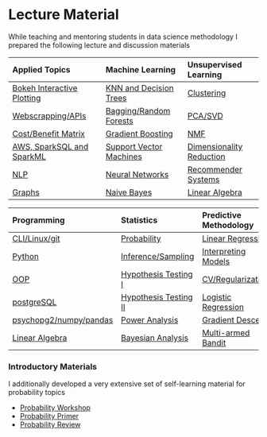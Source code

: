 # Lecture Material

While teaching and mentoring students in data science methodology I prepared the following lecture and discussion materials

| Applied Topics                                              | Machine Learning                                            | Unsupervised Learning                                                                   |
|:------------------------------------------------------------|:------------------------------------------------------------|:----------------------------------------------------------------------------------------|
[Bokeh Interactive Plotting](http://www.google.com)           | [KNN and Decision Trees](http://www.google.com)   | [Clustering](MYLECTURES/kMeansNhierclust/kmeansNhierclust.pdf)                                    |
[Webscrapping/APIs](http://www.google.com)                    | [Bagging/Random Forests](MYLECTURES/baggingANDrfs/bNrf.pdf) | [PCA/SVD](MYLECTURES/PCA/pca.pdf)                                                       |
[Cost/Benefit Matrix](http://www.google.com)                  | [Gradient Boosting](MYLECTURES/boosting/boosting.pdf)       | [NMF](MYLECTURES/NMF/nmf.pdf)                                                           |
[AWS, SparkSQL and SparkML](http://www.google.com)            | [Support Vector Machines](MYLECTURES/svm/SVM2.pdf)          | [Dimensionality Reduction](MYLECTURES/one_hour_lectures/dimensionality_reduction.ipynb) |
[NLP](http://www.google.com)                                  | [Neural Networks](MYLECTURES/NN/nn.pdf)                     | [Recommender Systems](MYLECTURES/recsys/rs.pdf)                                         |
[Graphs](MYLECTURES/graphs/networks.pdf)                      | [Naive Bayes](MYLECTURES/NLP_NB/nb.pdf)                     | [Linear Algebra](week_3_linmod/linmodreview.pdf)                                        |




| Programming  	             		 		      | Statistics        	     	      	      	            | Predictive Methodology  	     	      	      	                           |
|:------------------------------------------------------------|:------------------------------------------------------------|:-----------------------------------------------------------------------------|
| [CLI/Linux/git](http://www.google.com)                      | [Probability](MYLECTURES/probs/probs.pdf)                   | [Linear Regression](MYLECTURES/reg/reg.pdf )                                 |
| [Python](http://www.google.com)                             | [Inference/Sampling](MYLECTURES/inference/inference.ipynb)  | [Interpreting Models](MYLECTURES/one_hour_lectures/interpreting_lms.ipynb)   |
| [OOP](http://www.google.com)                                | [Hypothesis Testing I](MYLECTURES/testing/testing.ipynb)    | [CV/Regularization](MYLECTURES/shrink/regularize.pdf)                        |
| [postgreSQL](MYLECTURES/my_sql/sql.pdf)                     | [Hypothesis Testing II](MYLECTURES/testing/tests.pdf)       | [Logistic Regression](MYLECTURES/logistic/logistic.pdf)                      |
| [psychopg2/numpy/pandas](MYLECTURES/pandas/pandas2.ipynb)   | [Power Analysis](MYLECTURES/power_bayes/power.ipynb)        | [Gradient Descent](MYLECTURES/gradient_decent/gd.pdf)                        |                      
| [Linear Algebra](week_3_linmod/linmodreview.pdf)            | [Bayesian Analysis](MYLECTURES/power_bayes/bayes.ipynb)     | [Multi-armed Bandit](MYLECTURES/multi-armed-bandit/multi_armed_bandit.pdf)   |



### Introductory Materials

I additionally developed a very extensive set of self-learning material for probability topics
- [Probability Workshop](Probability)
- [Probability Primer](stats-shortcourse)
- [Probability Review](MYLECTURES/week_2_probstat/probstatreview.pdf)